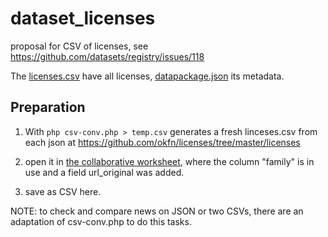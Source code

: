 # dataset_licenses
proposal for CSV of licenses, see https://github.com/datasets/registry/issues/118

The [licenses.csv](./data/licenses.csv) have all licenses, [datapackage.json](./datapackage.json) its metadata.

## Preparation

1. With `php csv-conv.php > temp.csv` generates a fresh linceses.csv from each json at https://github.com/okfn/licenses/tree/master/licenses 

2. open it in [the collaborative worksheet](https://docs.google.com/spreadsheets/d/17RwlPayXj2IBIBszp4wKMdK7OwwPqX125WmF3XFzM0A/edit?usp=sharing), where the column "family" is in use and a field url_original was added.

3. save as CSV here.

NOTE: to check and compare news on JSON or two CSVs, there are an adaptation of csv-conv.php to do this tasks.  

